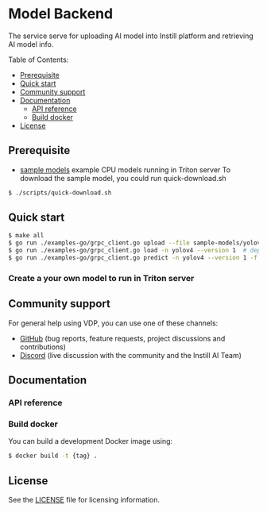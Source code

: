 # Model Backend <!-- omit in toc -->

The service serve for uploading AI model into Instill platform and retrieving AI model info.

Table of Contents:
- [Prerequisite](#prerequisite)
- [Quick start](#quick-start)
- [Community support](#community-support)
- [Documentation](#documentation)
  - [API reference](#api-reference)
  - [Build docker](#build-docker)
- [License](#license)


## Prerequisite
- [sample models](https://artifacts.instill.tech/visual-data-preparation/sample-models/yolov4-onnx-cpu.zip) example CPU models running in Triton server
To download the sample model, you could run quick-download.sh
```bash
$ ./scripts/quick-download.sh
```

## Quick start

```bash
$ make all
$ go run ./examples-go/grpc_client.go upload --file sample-models/yolov4-onnx-cpu.zip --name yolov4 --cvtask DETECTION  # upload a YOLOv4 model for object detection; note --cvtask is optional and could be specified as DETECTION, CLASSIFICATION, without specifying cvtask will default UNDEFINED
$ go run ./examples-go/grpc_client.go load -n yolov4 --version 1  # deploy the ensemble model
$ go run ./examples-go/grpc_client.go predict -n yolov4 --version 1 -f sample-models/dog.jpg # make inference
```

### Create a your own model to run in Triton server

## Community support

For general help using VDP, you can use one of these channels:

- [GitHub](https://github.com/instill-ai/vdp) (bug reports, feature requests, project discussions and contributions)
- [Discord](https://discord.gg/sevxWsqpGh) (live discussion with the community and the Instill AI Team)

## Documentation

### API reference

### Build docker

You can build a development Docker image using:
```bash
$ docker build -t {tag} .
```

## License

See the [LICENSE](https://github.com/instill-ai/vdp/blob/main/LICENSE) file for licensing information.
